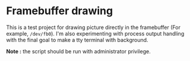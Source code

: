 # Framebuffer drawing
This is a test project for drawing picture directly
in the framebuffer (For example, ``/dev/fb0``).
I'm also experimenting with process output handling with the
final goal to make a tty terminal with background.

**Note :** the script should be run with administrator privilege.

